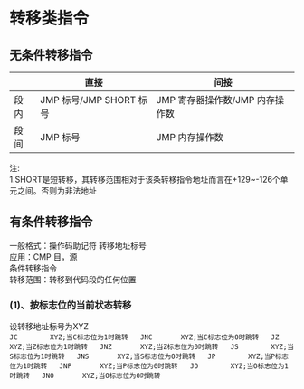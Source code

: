 # 转移类指令
## 无条件转移指令
|   | 直接  | 间接  |
| ----  | ----  | ----  |
| 段内  | JMP 标号/JMP SHORT 标号 | JMP 寄存器操作数/JMP 内存操作数  |
| 段间  | JMP 标号  | JMP 内存操作数 |  

注:  
1.SHORT是短转移，其转移范围相对于该条转移指令地址而言在+129~-126个单元之间。否则为非法地址
## 有条件转移指令
一般格式：操作码助记符 转移地址标号  
应用：CMP 目，源  
      条件转移指令  
转移范围：转移到代码段的任何位置  
### (1)、按标志位的当前状态转移
设转移地址标号为XYZ  
`JC        XYZ;当C标志位为1时跳转  
JNC       XYZ;当C标志位为0时跳转  
JZ        XYZ;当Z标志位为1时跳转  
JNZ       XYZ;当Z标志位为0时跳转  
JS        XYZ;当S标志位为1时跳转  
JNS       XYZ;当S标志位为0时跳转  
JP        XYZ;当P标志位为1时跳转  
JNP       XYZ;当P标志位为0时跳转  
JO        XYZ;当O标志位为1时跳转  
JNO       XYZ;当O标志位为0时跳转` 
